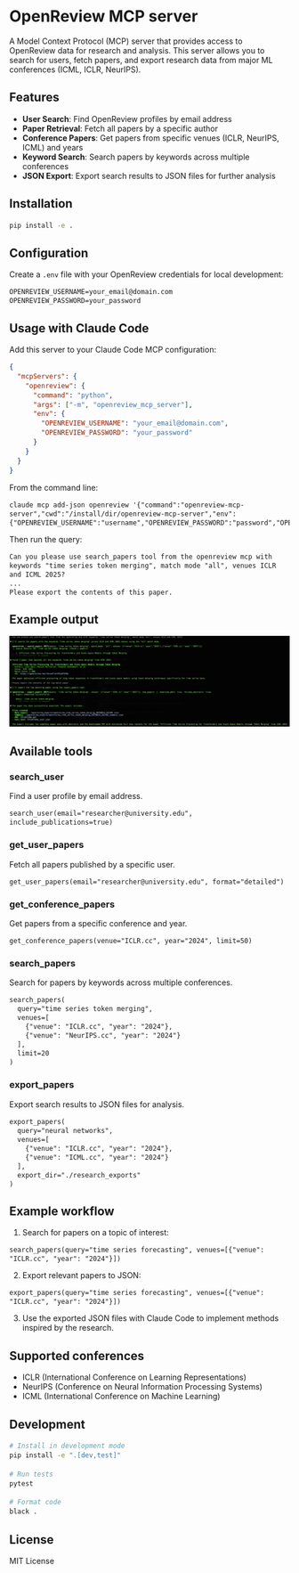 # OpenReview MCP server

A Model Context Protocol (MCP) server that provides access to OpenReview data for research and analysis. This server allows you to search for users, fetch papers, and export research data from major ML conferences (ICML, ICLR, NeurIPS).

## Features

- **User Search**: Find OpenReview profiles by email address
- **Paper Retrieval**: Fetch all papers by a specific author
- **Conference Papers**: Get papers from specific venues (ICLR, NeurIPS, ICML) and years
- **Keyword Search**: Search papers by keywords across multiple conferences
- **JSON Export**: Export search results to JSON files for further analysis

## Installation

```bash
pip install -e .
```

## Configuration

Create a `.env` file with your OpenReview credentials for local development:

```env
OPENREVIEW_USERNAME=your_email@domain.com
OPENREVIEW_PASSWORD=your_password
```

## Usage with Claude Code

Add this server to your Claude Code MCP configuration:

```json
{
  "mcpServers": {
    "openreview": {
      "command": "python",
      "args": ["-m", "openreview_mcp_server"],
      "env": {
        "OPENREVIEW_USERNAME": "your_email@domain.com",
        "OPENREVIEW_PASSWORD": "your_password"
      }
    }
  }
}
```

From the command line:

```
claude mcp add-json openreview '{"command":"openreview-mcp-server","cwd":"/install/dir/openreview-mcp-server","env":{"OPENREVIEW_USERNAME":"username","OPENREVIEW_PASSWORD":"password","OPENREVIEW_BASE_URL":"https://api2.openreview.net","OPENREVIEW_DEFAULT_EXPORT_DIR":"./openreview_exports"}}'
```

Then run the query:

```
Can you please use search_papers tool from the openreview mcp with keywords "time series token merging", match mode "all", venues ICLR and ICML 2025?
...
Please export the contents of this paper.
```
 
## Example output

![Example Output](public/output.jpg)

## Available tools

### search_user
Find a user profile by email address.

```
search_user(email="researcher@university.edu", include_publications=true)
```

### get_user_papers
Fetch all papers published by a specific user.

```
get_user_papers(email="researcher@university.edu", format="detailed")
```

### get_conference_papers
Get papers from a specific conference and year.

```
get_conference_papers(venue="ICLR.cc", year="2024", limit=50)
```

### search_papers
Search for papers by keywords across multiple conferences.

```
search_papers(
  query="time series token merging",
  venues=[
    {"venue": "ICLR.cc", "year": "2024"},
    {"venue": "NeurIPS.cc", "year": "2024"}
  ],
  limit=20
)
```

### export_papers
Export search results to JSON files for analysis.

```
export_papers(
  query="neural networks",
  venues=[
    {"venue": "ICLR.cc", "year": "2024"},
    {"venue": "ICML.cc", "year": "2024"}
  ],
  export_dir="./research_exports"
)
```

## Example workflow

1. Search for papers on a topic of interest:
```
search_papers(query="time series forecasting", venues=[{"venue": "ICLR.cc", "year": "2024"}])
```

2. Export relevant papers to JSON:
```
export_papers(query="time series forecasting", venues=[{"venue": "ICLR.cc", "year": "2024"}])
```

3. Use the exported JSON files with Claude Code to implement methods inspired by the research.

## Supported conferences

- ICLR (International Conference on Learning Representations)
- NeurIPS (Conference on Neural Information Processing Systems)
- ICML (International Conference on Machine Learning)

## Development

```bash
# Install in development mode
pip install -e ".[dev,test]"

# Run tests
pytest

# Format code
black .
```

## License

MIT License